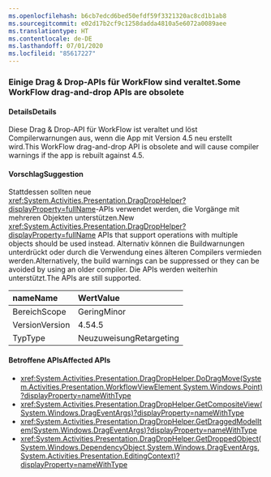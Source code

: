 ```yaml
---
ms.openlocfilehash: b6cb7edcd6bed50efdf59f3321320ac8cd1b1ab8
ms.sourcegitcommit: e02d17b2cf9c1258dadda4810a5e6072a0089aee
ms.translationtype: HT
ms.contentlocale: de-DE
ms.lasthandoff: 07/01/2020
ms.locfileid: "85617227"
---
```

### <a name="some-workflow-drag-and-drop-apis-are-obsolete"></a><span data-ttu-id="03848-101">Einige Drag & Drop-APIs für WorkFlow sind veraltet.</span><span class="sxs-lookup"><span data-stu-id="03848-101">Some WorkFlow drag-and-drop APIs are obsolete</span></span>

#### <a name="details"></a><span data-ttu-id="03848-102">Details</span><span class="sxs-lookup"><span data-stu-id="03848-102">Details</span></span>

<span data-ttu-id="03848-103">Diese Drag & Drop-API für WorkFlow ist veraltet und löst Compilerwarnungen aus, wenn die App mit Version 4.5 neu erstellt wird.</span><span class="sxs-lookup"><span data-stu-id="03848-103">This WorkFlow drag-and-drop API is obsolete and will cause compiler warnings if the app is rebuilt against 4.5.</span></span>

#### <a name="suggestion"></a><span data-ttu-id="03848-104">Vorschlag</span><span class="sxs-lookup"><span data-stu-id="03848-104">Suggestion</span></span>

<span data-ttu-id="03848-105">Stattdessen sollten neue <xref:System.Activities.Presentation.DragDropHelper?displayProperty=fullName>-APIs verwendet werden, die Vorgänge mit mehreren Objekten unterstützen.</span><span class="sxs-lookup"><span data-stu-id="03848-105">New <xref:System.Activities.Presentation.DragDropHelper?displayProperty=fullName> APIs that support operations with multiple objects should be used instead.</span></span> <span data-ttu-id="03848-106">Alternativ können die Buildwarnungen unterdrückt oder durch die Verwendung eines älteren Compilers vermieden werden.</span><span class="sxs-lookup"><span data-stu-id="03848-106">Alternatively, the build warnings can be suppressed or they can be avoided by using an older compiler.</span></span> <span data-ttu-id="03848-107">Die APIs werden weiterhin unterstützt.</span><span class="sxs-lookup"><span data-stu-id="03848-107">The APIs are still supported.</span></span>

| <span data-ttu-id="03848-108">name</span><span class="sxs-lookup"><span data-stu-id="03848-108">Name</span></span>    | <span data-ttu-id="03848-109">Wert</span><span class="sxs-lookup"><span data-stu-id="03848-109">Value</span></span>       |
|:--------|:------------|
| <span data-ttu-id="03848-110">Bereich</span><span class="sxs-lookup"><span data-stu-id="03848-110">Scope</span></span>   | <span data-ttu-id="03848-111">Gering</span><span class="sxs-lookup"><span data-stu-id="03848-111">Minor</span></span>       |
| <span data-ttu-id="03848-112">Version</span><span class="sxs-lookup"><span data-stu-id="03848-112">Version</span></span> | <span data-ttu-id="03848-113">4.5</span><span class="sxs-lookup"><span data-stu-id="03848-113">4.5</span></span>         |
| <span data-ttu-id="03848-114">Typ</span><span class="sxs-lookup"><span data-stu-id="03848-114">Type</span></span>    | <span data-ttu-id="03848-115">Neuzuweisung</span><span class="sxs-lookup"><span data-stu-id="03848-115">Retargeting</span></span> |

#### <a name="affected-apis"></a><span data-ttu-id="03848-116">Betroffene APIs</span><span class="sxs-lookup"><span data-stu-id="03848-116">Affected APIs</span></span>

- <xref:System.Activities.Presentation.DragDropHelper.DoDragMove(System.Activities.Presentation.WorkflowViewElement,System.Windows.Point)?displayProperty=nameWithType>
- <xref:System.Activities.Presentation.DragDropHelper.GetCompositeView(System.Windows.DragEventArgs)?displayProperty=nameWithType>
- <xref:System.Activities.Presentation.DragDropHelper.GetDraggedModelItem(System.Windows.DragEventArgs)?displayProperty=nameWithType>
- <xref:System.Activities.Presentation.DragDropHelper.GetDroppedObject(System.Windows.DependencyObject,System.Windows.DragEventArgs,System.Activities.Presentation.EditingContext)?displayProperty=nameWithType>

